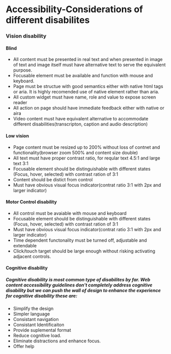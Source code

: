 # Accessibility-Considerations of different disabilites
### Vision disability
#### Blind
* All content must be presented in real text and when presented in image of text and image itself must have alternative text to serve the equivalent purpose.
* Focusable element must be available and function with mouse and keyboard.
* Page must be structue with good semantics either with native html tags or aria. It is highly recomended use of native element rather than aria.
* All custom widget must have name, role and value to expose screen reader
* All action on page should have immediate feedback either with native or aira
* Video content must have equivalent alternative to accommodate different disabilities(transcripton, caption and audio description)
#### Low vision
* Page content must be resized up to 200% without loss of contnet and functionality(browser zoom 500% and content size double)
* All text must have proper contrast ratio, for reqular text 4.5:1 and large text 3:1
* Focusable element should be distinguishable with different states (Focus, hover, selected) with contrast ration of 3:1
* Content should be distict from control
* Must have obvious visual focus indicator(contrat ratio 3:1 with 2px and larger indicator)
#### Motor Control disability
* All control must be avaiable with mouse and keyboard
* Focusable element should be distinguishable with different states (Focus, hover, selected) with contrast ration of 3:1
* Must have obvious visual focus indicator(contrat ratio 3:1 with 2px and larger indicator)
* Time dependent functonality must be turned off, adjustable and extendable
* Click/touch target should be large enough without risking activating adjacent controls.

#### Cognitive disability
##### Cognitive disability is most common type of disabilites by far. Web content accessibility guidelines don't completely address cognitive disability but we can push the wall of design to enhance the experience for cognitive disability these are:
* Simplify the design
* Simpler language
* Consistant navigation
* Consistant Identificaiton
* Provide suplemental format
* Reduce cognitive load.
* Eliminate distractions and enhance focus.
* Offer help



